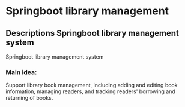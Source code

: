 # Springboot library management 
## Descriptions Springboot library management system
Springboot library management system
### Main idea: 
Support library book management, including adding and editing book information, managing readers, and tracking readers' borrowing and returning of books.